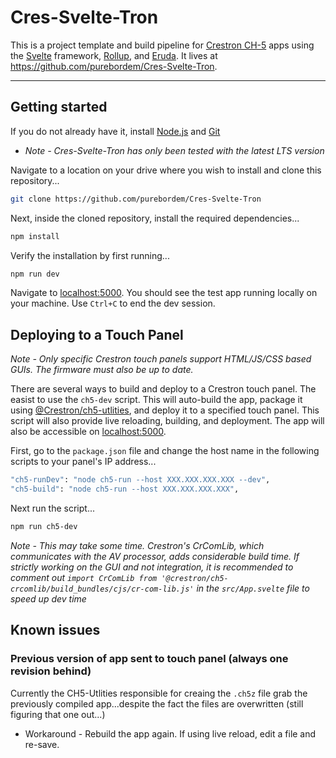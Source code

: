 # Cres-Svelte-Tron

This is a project template and build pipeline for [Crestron CH-5](https://sdkcon78221.crestron.com/sdk/Crestron_HTML5UI/Content/Topics/Home.htm) apps using the [Svelte](https://svelte.dev) framework, [Rollup](https://rollupjs.org/guide/en/), and [Eruda](https://github.com/liriliri/eruda). It lives at https://github.com/purebordem/Cres-Svelte-Tron.

---

## Getting started

If you do not already have it, install [Node.js](https://nodejs.org) and [Git](https://git-scm.com/)

* *Note - Cres-Svelte-Tron has only been tested with the latest LTS version*

Navigate to a location on your drive where you wish to install and clone this repository...
```bash
git clone https://github.com/purebordem/Cres-Svelte-Tron
```

Next, inside the cloned repository, install the required dependencies...
```bash
npm install
```

Verify the installation by first running...
```bash
npm run dev
```

Navigate to [localhost:5000](http://localhost:5000). You should see the test app running locally on your machine. Use `Ctrl+C` to end the dev session.


## Deploying to a Touch Panel
*Note - Only specific Crestron touch panels support HTML/JS/CSS based GUIs. The firmware must also be up to date.*

There are several ways to build and deploy to a Crestron touch panel. The easist to use the `ch5-dev` script. This will auto-build the app, package it using [@Crestron/ch5-utlities](https://www.npmjs.com/package/@crestron/ch5-utilities), and deploy it to a specified touch panel. This script will also provide live reloading, building, and deployment. The app will also be accessible on [localhost:5000](http://localhost:5000).

First, go to the `package.json` file and change the host name in the following scripts to your panel's IP address...

```bash
"ch5-runDev": "node ch5-run --host XXX.XXX.XXX.XXX --dev",
"ch5-build": "node ch5-run --host XXX.XXX.XXX.XXX",
```

Next run the script...
```bash
npm run ch5-dev
```

*Note - This may take some time. Crestron's CrComLib, which communicates with the AV processor, adds considerable build time. If strictly working on the GUI and not integration, it is recommended to comment out `import CrComLib from '@crestron/ch5-crcomlib/build_bundles/cjs/cr-com-lib.js'` in the `src/App.svelte` file to speed up dev time*

## Known issues
### Previous version of app sent to touch panel (always one revision behind)
Currently the CH5-Utlities responsible for creaing the `.ch5z` file grab the previously compiled app...despite the fact the files are overwritten (still figuring that one out...)
* Workaround - Rebuild the app again. If using live reload, edit a file and re-save.

